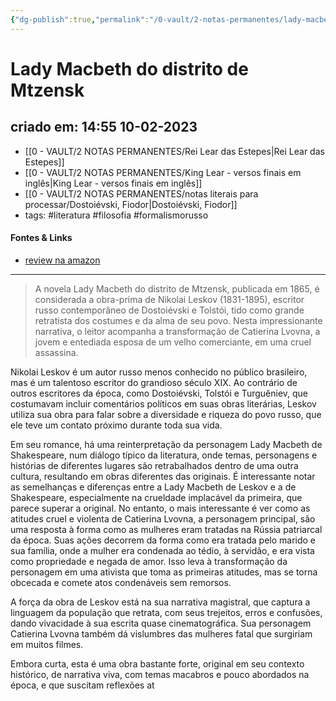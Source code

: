 ```yaml
---
{"dg-publish":true,"permalink":"/0-vault/2-notas-permanentes/lady-macbeth-do-distrito-de-mtzensk/","tags":["permanente","literatura","filosofia","formalismorusso"],"dgHomeLink":true,"dgShowLocalGraph":true,"dgShowFileTree":true,"dgEnableSearch":true,"noteIcon":""}
---
```


# Lady Macbeth do distrito de Mtzensk

## criado em: 14:55 10-02-2023

- [[0 - VAULT/2 NOTAS PERMANENTES/Rei Lear das Estepes\|Rei Lear das Estepes]]
- [[0 - VAULT/2 NOTAS PERMANENTES/King Lear - versos finais em inglês\|King Lear - versos finais em inglês]]
- [[0 - VAULT/2 NOTAS PERMANENTES/notas literais para processar/Dostoiévski, Fiodor\|Dostoiévski, Fiodor]]
- tags: #literatura #filosofia #formalismorusso 
#### Fontes & Links

- [review na amazon](https://www.amazon.com.br/gp/product/8573264306/ref=ppx_yo_dt_b_asin_title_o00_s00?ie=UTF8&psc=1)
---

>A novela Lady Macbeth do distrito de Mtzensk, publicada em 1865, é considerada a obra-prima de Nikolai Leskov (1831-1895), escritor russo contemporâneo de Dostoiévski e Tolstói, tido como grande retratista dos costumes e da alma de seu povo. Nesta impressionante narrativa, o leitor acompanha a transformação de Catierina Lvovna, a jovem e entediada esposa de um velho comerciante, em uma cruel assassina.

Nikolai Leskov é um autor russo menos conhecido no público brasileiro, mas é um talentoso escritor do grandioso século XIX. Ao contrário de outros escritores da época, como Dostoiévski, Tolstói e Turguêniev, que costumavam incluir comentários políticos em suas obras literárias, Leskov utiliza sua obra para falar sobre a diversidade e riqueza do povo russo, que ele teve um contato próximo durante toda sua vida.

Em seu romance, há uma reinterpretação da personagem Lady Macbeth de Shakespeare, num diálogo típico da literatura, onde temas, personagens e histórias de diferentes lugares são retrabalhados dentro de uma outra cultura, resultando em obras diferentes das originais. É interessante notar as semelhanças e diferenças entre a Lady Macbeth de Leskov e a de Shakespeare, especialmente na crueldade implacável da primeira, que parece superar a original. No entanto, o mais interessante é ver como as atitudes cruel e violenta de Catierina Lvovna, a personagem principal, são uma resposta à forma como as mulheres eram tratadas na Rússia patriarcal da época. Suas ações decorrem da forma como era tratada pelo marido e sua família, onde a mulher era condenada ao tédio, à servidão, e era vista como propriedade e negada de amor. Isso leva à transformação da personagem em uma ativista que toma as primeiras atitudes, mas se torna obcecada e comete atos condenáveis sem remorsos.

A força da obra de Leskov está na sua narrativa magistral, que captura a linguagem da população que retrata, com seus trejeitos, erros e confusões, dando vivacidade à sua escrita quase cinematográfica. Sua personagem Catierina Lvovna também dá vislumbres das mulheres fatal que surgiriam em muitos filmes.

Embora curta, esta é uma obra bastante forte, original em seu contexto histórico, de narrativa viva, com temas macabros e pouco abordados na época, e que suscitam reflexões at